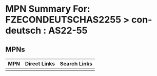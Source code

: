 



# MPN Summary For: FZECONDEUTSCHAS2255 > con-deutsch : AS22-55

## MPNs
  

|MPN|Direct Links|Search Links|
| :--- | :--- | :--- |
||||
